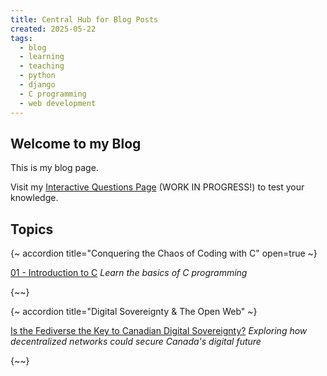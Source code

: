 ```yaml
---
title: Central Hub for Blog Posts
created: 2025-05-22
tags:
  - blog
  - learning
  - teaching
  - python
  - django
  - C programming
  - web development
---
```


## Welcome to my Blog

This is my blog page.

Visit my [Interactive Questions Page](/questions/) (WORK IN PROGRESS!) to test your knowledge.

## Topics

{~ accordion title="Conquering the Chaos of Coding with C" open=true ~}

[01 - Introduction to C](/blog/C_Programming/Strings/daedalus-strings-01/)
  *Learn the basics of C programming*

{~~}

{~ accordion title="Digital Sovereignty & The Open Web" ~}

[Is the Fediverse the Key to Canadian Digital Sovereignty?](/blog/Digital_Sovereignty/fediverse-canadian-sovereignty/)
  *Exploring how decentralized networks could secure Canada's digital future*

{~~}